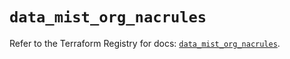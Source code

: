 # `data_mist_org_nacrules`

Refer to the Terraform Registry for docs: [`data_mist_org_nacrules`](https://registry.terraform.io/providers/juniper/mist/0.6.0/docs/data-sources/org_nacrules).
